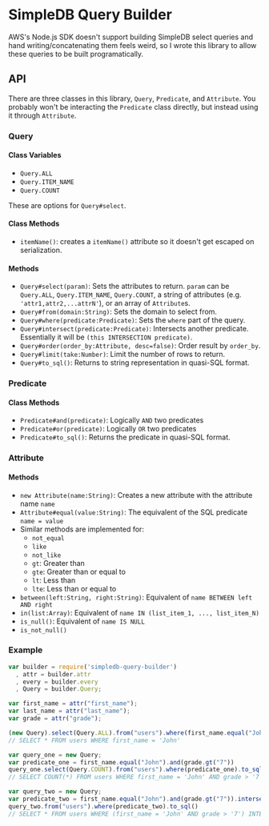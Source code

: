 SimpleDB Query Builder
======================

AWS's Node.js SDK doesn't support building SimpleDB select queries and hand writing/concatenating them feels weird, so I wrote this library to allow these queries to be built programatically.

API
---

There are three classes in this library, `Query`, `Predicate`, and `Attribute`. You probably won't be interacting the `Predicate` class directly, but instead using it through `Attribute`.

### Query

#### Class Variables

* `Query.ALL`
* `Query.ITEM_NAME`
* `Query.COUNT`

These are options for `Query#select`.

#### Class Methods

* `itemName()`: creates a `itemName()` attribute so it doesn't get escaped on serialization.

#### Methods

* `Query#select(param)`: Sets the attributes to return. `param` can be `Query.ALL`, `Query.ITEM_NAME`, `Query.COUNT`, a string of attributes (e.g. `'attr1,attr2,...attrN'`), or an array of `Attribute`s.
* `Query#from(domain:String)`: Sets the domain to select from.
* `Query#where(predicate:Predicate)`: Sets the `where` part of the query.
* `Query#intersect(predicate:Predicate)`: Intersects another predicate. Essentially it will be `(this INTERSECTION predicate)`.
* `Query#order(order_by:Attribute, desc=false)`: Order result by `order_by`.
* `Query#limit(take:Number)`: Limit the number of rows to return.
* `Query#to_sql()`: Returns to string representation in quasi-SQL format.

### Predicate

#### Class Methods

* `Predicate#and(predicate)`: Logically `AND` two predicates
* `Predicate#or(predicate)`: Logically `OR` two predicates
* `Predicate#to_sql()`: Returns the predicate in quasi-SQL format.


### Attribute

#### Methods
* `new Attribute(name:String)`: Creates a new attribute with the attribute name `name` 
* `Attribute#equal(value:String)`: The equivalent of the SQL predicate `name = value`
* Similar methods are implemented for:
    * `not_equal`
    * `like`
    * `not_like`
    * `gt`: Greater than
    * `gte`: Greater than or equal to
    * `lt`: Less than
    * `lte`: Less than or equal to
* `between(left:String, right:String)`: Equivalent of `name BETWEEN left AND right`
* `in(list:Array)`: Equivalent of `name IN (list_item_1, ..., list_item_N)`
* `is_null()`: Equivalent of `name IS NULL`
* `is_not_null()`

### Example

```javascript
var builder = require('simpledb-query-builder')
  , attr = builder.attr
  , every = builder.every
  , Query = builder.Query;

var first_name = attr("first_name");
var last_name = attr("last_name");
var grade = attr("grade");

(new Query).select(Query.ALL).from("users").where(first_name.equal("John")).to_sql()
// SELECT * FROM users WHERE first_name = 'John'

var query_one = new Query;
var predicate_one = first_name.equal("John").and(grade.gt("7"))
query_one.select(Query.COUNT).from("users").where(predicate_one).to_sql()
// SELECT COUNT(*) FROM users WHERE first_name = 'John' AND grade > '7'

var query_two = new Query;
var predicate_two = first_name.equal("John").and(grade.gt("7")).intersect(first_name.equal("Joseph").and(grade.lt("8")))
query_two.from("users").where(predicate_two).to_sql()
// SELECT * FROM users WHERE (first_name = 'John' AND grade > '7') INTERSECTION (first_name = 'Joseph' AND grade < '8')
```
